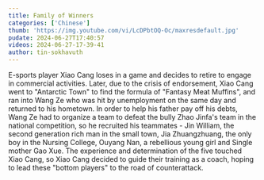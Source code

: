 ```yaml
---
title: Family of Winners
categories: ['Chinese']
thumb: 'https://img.youtube.com/vi/LcDPbtOQ-Oc/maxresdefault.jpg'
pudate: 2024-06-27T17:40:57
videos: 2024-06-27-17-39-41
author: tin-sokhavuth
---
```

E-sports player Xiao Cang loses in a game and decides to retire to engage in commercial activities. Later, due to the crisis of endorsement, Xiao Cang went to "Antarctic Town" to find the formula of "Fantasy Meat Muffins", and ran into Wang Ze who was hit by unemployment on the same day and returned to his hometown. In order to help his father pay off his debts, Wang Ze had to organize a team to defeat the bully Zhao Jinfa's team in the national competition, so he recruited his teammates - Jin William, the second generation rich man in the small town, Jia Zhuangzhuang, the only boy in the Nursing College, Ouyang Nan, a rebellious young girl and Single mother Gao Xue. The experience and determination of the five touched Xiao Cang, so Xiao Cang decided to guide their training as a coach, hoping to lead these "bottom players" to the road of counterattack.
